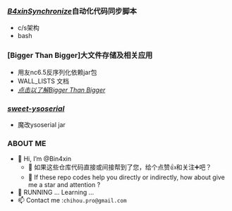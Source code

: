 ### [*B4xinSynchronize*](https://github.com/Bin4xin/B4xinSynchronize)自动化代码同步脚本

- c/s架构
- bash

### [Bigger Than Bigger]大文件存储及相关应用

- 用友nc6.5反序列化依赖jar包
- WALL_LISTS 文档
- *[点击以了解Bigger Than Bigger](https://github.com/Bin4xin/bigger-than-bigger)*

### *[sweet-ysoserial](https://github.com/Bin4xin/sweet-ysoserial)*

- 魔改ysoserial jar


### ABOUT ME

- 👋 Hi, I’m @Bin4xin
  - 🌱 如果这些仓库代码直接或间接帮到了您，给个点赞👍和关注➕吧？
  - 💞️ If these repo codes help you directly or indirectly, how about give me a star and attention ?
- 🏃 RUNNING ... Learning ...
- 📫 Contact me :`chihou.pro@gmail.com`

<!---
Bin4xin/Bin4xin is a ✨ special ✨ repository because its `README.md` (this file) appears on your GitHub profile.
You can click the Preview link to take a look at your changes.
--->
